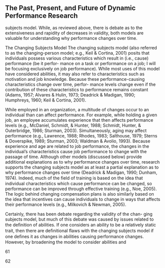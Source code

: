 ## The Past, Present, and Future of Dynamic Performance Research

subjects model. While, as reviewed above, there is debate as to the extensiveness and rapidity of decreases in validity, both models are valuable for understanding why performance changes over time.

The Changing Subjects Model The changing subjects model (also referred to as the changing-person model; e.g., Keil & Cortina, 2001) posits that individuals possess various characteristics which result in (i.e., cause) performance (be it perfor- mance on a task or performance on a job; I will be focusing exclusively on job performance). While most uses of this model have considered abilities, it may also refer to characteristics such as motivation and job knowledge. Because these performance-causing characteristics change over time, perfor- mance levels change even if the contribution of these characteristics to performance remains constant (Adams, 1957; Alvares & Hulin, 1973; Deadrick & Madigan, 1990; Humphreys, 1960; Keil & Cortina, 2001).

While employed in an organization, a multitude of changes occur to an individual than can affect performance. For example, while holding a given job, an employee accumulates experience that then affects performance levels (e.g., McDaniel, Schmidt, & Hunter, 1988; Schmidt, Hunter, & Outerbridge, 1986; Sturman, 2003). Simultaneously, aging may affect performance (e.g., Lawrence, 1988; Rhodes, 1983; Salthouse, 1979; Sterns & Doverspike, 1989; Sturman, 2003; Waldman & Avolio, 1993). Because experience and age are related to job performance, the changes in the individual’s characteristics cause job performance to change with the passage of time. Although other models (discussed below) provide additional explanations as to why performance changes over time, research supports the changing subjects model as at least a partial explanation as to why performance changes over time (Deadrick & Madigan, 1990; Dunham, 1974). Indeed, much of the ﬁeld of training is based on the idea that individual characteristics which cause performance can be changed, so performance can be improved through effective training (e.g., Noe, 2005). The logic behind changing compensation plans is also similarly based on the idea that incentives can cause individuals to change in ways that affects their performance levels (e.g., Milkovich & Newman, 2005).

Certainly, there has been debate regarding the validity of the chan- ging subjects model, but much of this debate was caused by issues related to the deﬁnition of abilities. If one considers an ability to be a relatively static trait, then there are deﬁnitional ﬂaws with the changing subjects model if one deﬁnes it as changes in abilities causing performance changes. However, by broadening the model to consider abilities and

61

62